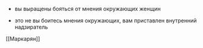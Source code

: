 - вы выращены бояться от мнения окружающих женщин  
* это не вы боитесь мнения окружающих, вам приставлен внутренний надзиратель

[[Маркарян]]